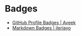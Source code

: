 # Badges 

- [GitHub Profile Badges | Aveek](https://home.aveek.io/GitHub-Profile-Badges/)
- [Markdown Badges | ileriayo](https://github.com/Ileriayo/markdown-badges.git)
